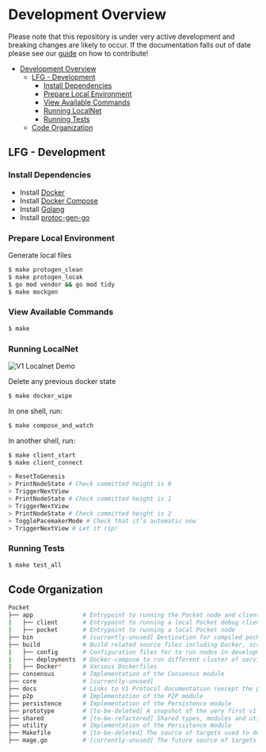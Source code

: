 # Development Overview

Please note that this repository is under very active development and breaking changes are likely to occur. If the documentation falls out of date please see our [guide](./../contributing/CONTRIBUTING.md) on how to contribute!

- [Development Overview](#development-overview)
  - [LFG - Development](#lfg---development)
    - [Install Dependencies](#install-dependencies)
    - [Prepare Local Environment](#prepare-local-environment)
    - [View Available Commands](#view-available-commands)
    - [Running LocalNet](#running-localnet)
    - [Running Tests](#running-tests)
  - [Code Organization](#code-organization)

## LFG - Development

### Install Dependencies

- Install [Docker](https://docs.docker.com/get-docker/)
- Install [Docker Compose](https://docs.docker.com/compose/install/)
- Install [Golang](https://go.dev/doc/install)
- Install [protoc-gen-go](https://pkg.go.dev/google.golang.org/protobuf/cmd/protoc-gen-go)

### Prepare Local Environment

Generate local files

```bash
$ make protogen_clean
$ make protogen_locak
$ go mod vendor && go mod tidy
$ make mockgen
```

### View Available Commands

```bash
$ make
```

### Running LocalNet

![V1 Localnet Demo](./v1_localnet.gif)

Delete any previous docker state

```bash
$ make docker_wipe
```

In one shell, run:

```bash
$ make compose_and_watch
```

In another shell, run:

```bash
$ make client_start
$ make client_connect

> ResetToGenesis
> PrintNodeState # Check committed height is 0
> TriggerNextView
> PrintNodeState # Check committed height is 1
> TriggerNextView
> PrintNodeState # Check committed height is 2
> TogglePacemakerMode # Check that it’s automatic now
> TriggerNextView # Let it rip!
```

### Running Tests

```bash
$ make test_all
```

## Code Organization

```bash
Pocket
├── app              # Entrypoint to running the Pocket node and clients
|   ├── client       # Entrypoint to running a local Pocket debug client
|   ├── pocket       # Entrypoint to running a local Pocket node
├── bin              # [currently-unused] Destination for compiled pocket binaries
├── build            # Build related source files including Docker, scripts, etc
|   ├── config       # Configuration files for to run nodes in development
|   ├── deployments  # Docker-compose to run different cluster of services for development
|   ├── Docker*      # Various Dockerfiles
├── consensus        # Implementation of the Consensus module
├── core             # [currently-unused]
├── docs             # Links to V1 Protocol documentation (except the protocol specification)
├── p2p              # Implementation of the P2P module
├── persistence      # Implementation of the Persistence module
├── prototype        # [to-be-deleted] A snapshot of the very first v1 prototype
├── shared           # [to-be-refactored] Shared types, modules and utils
├── utility          # Implementation of the Persistence module
├── Makefile         # [to-be-deleted] The source of targets used to develop, build and test
├── mage.go          # [currently-unused] The future source of targets used to develop, build and test
```

